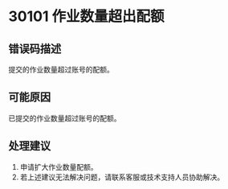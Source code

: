 # 30101 作业数量超出配额<a name="dgc_01_182"></a>

## 错误码描述<a name="zh-cn_topic_0000001160798913_section1728134117476"></a>

提交的作业数量超过账号的配额。

## 可能原因<a name="zh-cn_topic_0000001160798913_section1087411834819"></a>

已提交的作业数量超过账号的配额。

## 处理建议<a name="zh-cn_topic_0000001160798913_section11181183064810"></a>

1.  申请扩大作业数量配额。
2.  若上述建议无法解决问题，请联系客服或技术支持人员协助解决。

